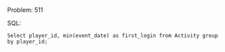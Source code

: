 Problem: 511

SQL:

```
Select player_id, min(event_date) as first_login from Activity group by player_id;

```
